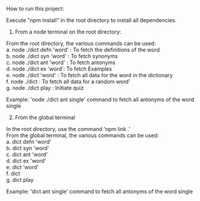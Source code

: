 How to run this project:<br/>

Execute "npm install" in the root directory to install all dependencies.<br/>

1. From a node terminal on the root directory:<br/>

From the root directory, the various commands can be used:<br/>
a. node ./dict defn 'word' : To fetch the definitions of the word<br/> 
b. node ./dict syn 'word' : To fetch synonyms<br/>
c. node ./dict ant 'word' : To fetch antonyms<br/>
d. node ./dict ex 'word': To fetch Examples<br/>
e. node ./dict 'word' : To fetch all data for the word in the dictionary<br/>
f. node ./dict : To fetch all data for a random word'<br/>
g. node ./dict play : Initiate quiz<br/>

Example: 'node ./dict ant single' command to fetch all antonyms of the word single

2. From the global terminal<br/>

In the root directory, use the command 'npm link .'<br/>
From the global terminal, the various commands can be used:<br/>
a. dict defn 'word'<br/>
b. dict syn 'word'<br/>
c. dict ant 'word'<br/>
d. dict ex 'word'<br/>
e. dict 'word'<br/>
f. dict<br/>
g. dict play<br/>

Example: 'dict ant single' command to fetch all antonyms of the word single
